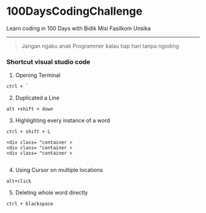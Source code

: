 # 100DaysCodingChallenge
Learn coding in 100 Days with Bidik Misi Fasilkom Unsika

___

> Jangan ngaku anak Programmer kalau tiap hari tanpa ngoding

### Shortcut visual studio code

1. Opening Terminal
```
ctrl + `

```

2. Duplicated a Line
```
alt +shift + down

```

3. Highlighting every instance of a word

```
ctrl + shift + L

<div class= "container >
<div class= "container >
<div class= "container >


```

4. Using Cursor on multiple locations

```
alt+click

```

5. Deleting whole word directly

```
ctrl + blackspace

```